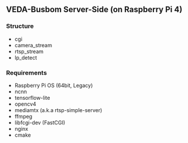 ## VEDA-Busbom Server-Side (on Raspberry Pi 4)

### Structure
- cgi
- camera_stream
- rtsp_stream
- lp_detect

### Requirements
- Raspberry Pi OS (64bit, Legacy)
- ncnn
- tensorflow-lite
- opencv4
- mediamtx (a.k.a rtsp-simple-server)
- ffmpeg
- libfcgi-dev (FastCGI)
- nginx
- cmake



